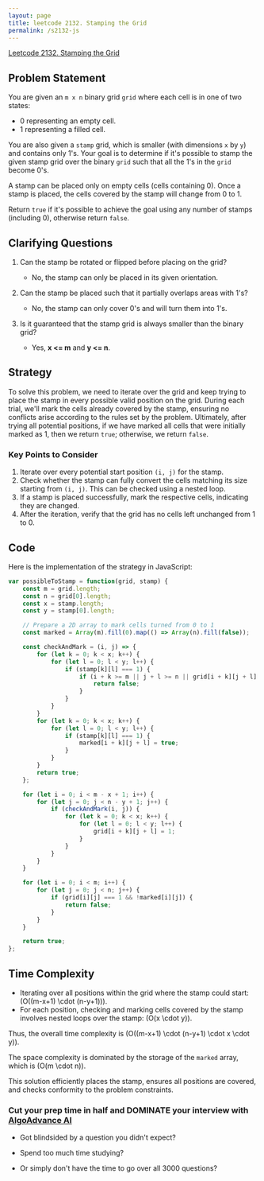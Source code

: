 ```yaml
---
layout: page
title: leetcode 2132. Stamping the Grid
permalink: /s2132-js
---
```

[Leetcode 2132. Stamping the Grid](https://algoadvance.github.io/algoadvance/l2132)
## Problem Statement

You are given an `m x n` binary grid `grid` where each cell is in one of two states:
- 0 representing an empty cell.
- 1 representing a filled cell.

You are also given a `stamp` grid, which is smaller (with dimensions `x` by `y`) and contains only 1's. Your goal is to determine if it's possible to stamp the given stamp grid over the binary `grid` such that all the 1's in the `grid` become 0's.

A stamp can be placed only on empty cells (cells containing 0). Once a stamp is placed, the cells covered by the stamp will change from 0 to 1.

Return `true` if it's possible to achieve the goal using any number of stamps (including 0), otherwise return `false`.

## Clarifying Questions

1. Can the stamp be rotated or flipped before placing on the grid?
   - No, the stamp can only be placed in its given orientation.
   
2. Can the stamp be placed such that it partially overlaps areas with 1's?
   - No, the stamp can only cover 0's and will turn them into 1's.

3. Is it guaranteed that the stamp grid is always smaller than the binary grid?
   - Yes, **x <= m** and **y <= n**.

## Strategy

To solve this problem, we need to iterate over the grid and keep trying to place the stamp in every possible valid position on the grid. During each trial, we'll mark the cells already covered by the stamp, ensuring no conflicts arise according to the rules set by the problem. Ultimately, after trying all potential positions, if we have marked all cells that were initially marked as 1, then we return `true`; otherwise, we return `false`.

### Key Points to Consider

1. Iterate over every potential start position `(i, j)` for the stamp.
2. Check whether the stamp can fully convert the cells matching its size starting from `(i, j)`. This can be checked using a nested loop.
3. If a stamp is placed successfully, mark the respective cells, indicating they are changed.
4. After the iteration, verify that the grid has no cells left unchanged from 1 to 0.

## Code

Here is the implementation of the strategy in JavaScript:

```javascript
var possibleToStamp = function(grid, stamp) {
    const m = grid.length;
    const n = grid[0].length;
    const x = stamp.length;
    const y = stamp[0].length;

    // Prepare a 2D array to mark cells turned from 0 to 1
    const marked = Array(m).fill(0).map(() => Array(n).fill(false));

    const checkAndMark = (i, j) => {
        for (let k = 0; k < x; k++) {
            for (let l = 0; l < y; l++) {
                if (stamp[k][l] === 1) {
                    if (i + k >= m || j + l >= n || grid[i + k][j + l] === 1 || marked[i + k][j + l]) {
                        return false;
                    }
                }
            }
        }
        for (let k = 0; k < x; k++) {
            for (let l = 0; l < y; l++) {
                if (stamp[k][l] === 1) {
                    marked[i + k][j + l] = true;
                }
            }
        }
        return true;
    };

    for (let i = 0; i < m - x + 1; i++) {
        for (let j = 0; j < n - y + 1; j++) {
            if (checkAndMark(i, j)) {
                for (let k = 0; k < x; k++) {
                    for (let l = 0; l < y; l++) {
                        grid[i + k][j + l] = 1;
                    }
                }
            }
        }
    }

    for (let i = 0; i < m; i++) {
        for (let j = 0; j < n; j++) {
            if (grid[i][j] === 1 && !marked[i][j]) {
                return false;
            }
        }
    }

    return true;
};
```

## Time Complexity

- Iterating over all positions within the grid where the stamp could start: \(O((m-x+1) \cdot (n-y+1))\).
- For each position, checking and marking cells covered by the stamp involves nested loops over the stamp: \(O(x \cdot y)\).

Thus, the overall time complexity is \(O((m-x+1) \cdot (n-y+1) \cdot x \cdot y)\).

The space complexity is dominated by the storage of the `marked` array, which is \(O(m \cdot n)\).

This solution efficiently places the stamp, ensures all positions are covered, and checks conformity to the problem constraints.


### Cut your prep time in half and DOMINATE your interview with [AlgoAdvance AI](https://algoAdvance.com)

- Got blindsided by a question you didn't expect?

- Spend too much time studying?

- Or simply don't have the time to go over all 3000 questions?

